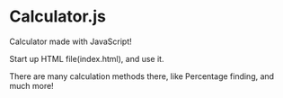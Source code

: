 # Calculator.js
Calculator made with JavaScript!

Start up HTML file(index.html), and use it.

There are many calculation methods there, like Percentage finding, and much more!

